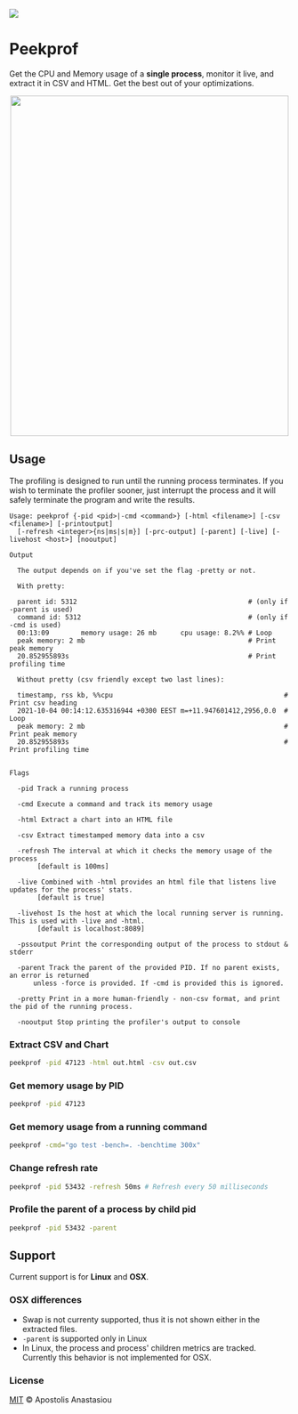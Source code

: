 <a href="https://aur.archlinux.org/packages/peekprof" target="_blank"><img src="https://img.shields.io/aur/version/peekprof?style=flat-square"/></a>

# Peekprof

Get the CPU and Memory usage of a **single process**, monitor it live, and extract it in CSV and HTML. Get the best out of your optimizations.

<p align="center">
  <img width="500" height="612" src="https://user-images.githubusercontent.com/9019120/134412870-d1713c72-a64f-419a-85c2-1fc67f5471a8.gif">
</p>

## Usage

The profiling is designed to run until the running process terminates. If you wish to terminate the profiler sooner, just interrupt the process and it will safely terminate the program and write the results.

```nosyntax
Usage: peekprof {-pid <pid>|-cmd <command>} [-html <filename>] [-csv <filename>] [-printoutput]
  [-refresh <integer>{ns|ms|s|m}] [-prc-output] [-parent] [-live] [-livehost <host>] [nooutput]

Output

  The output depends on if you've set the flag -pretty or not.

  With pretty:

  parent id: 5312                                           # (only if -parent is used)
  command id: 5312                                          # (only if -cmd is used)
  00:13:09        memory usage: 26 mb      cpu usage: 8.2%% # Loop
  peak memory: 2 mb                                         # Print peak memory
  20.852955893s                                             # Print profiling time

  Without pretty (csv friendly except two last lines):

  timestamp, rss kb, %%cpu                                           # Print csv heading
  2021-10-04 00:14:12.635316944 +0300 EEST m=+11.947601412,2956,0.0  # Loop
  peak memory: 2 mb                                                  # Print peak memory
  20.852955893s                                                      # Print profiling time


Flags

  -pid Track a running process

  -cmd Execute a command and track its memory usage

  -html Extract a chart into an HTML file

  -csv Extract timestamped memory data into a csv

  -refresh The interval at which it checks the memory usage of the process
       [default is 100ms]
  
  -live Combined with -html provides an html file that listens live updates for the process' stats.
       [default is true]

  -livehost Is the host at which the local running server is running. This is used with -live and -html.
       [default is localhost:8089]

  -pssoutput Print the corresponding output of the process to stdout & stderr
  
  -parent Track the parent of the provided PID. If no parent exists, an error is returned
      unless -force is provided. If -cmd is provided this is ignored.

  -pretty Print in a more human-friendly - non-csv format, and print the pid of the running process.

  -nooutput Stop printing the profiler's output to console
```

### Extract CSV and Chart

```sh
peekprof -pid 47123 -html out.html -csv out.csv
```

### Get memory usage by PID

```sh
peekprof -pid 47123
```

### Get memory usage from a running command

```sh
peekprof -cmd="go test -bench=. -benchtime 300x"
```

### Change refresh rate

```sh
peekprof -pid 53432 -refresh 50ms # Refresh every 50 milliseconds
```

### Profile the parent of a process by child pid

```sh
peekprof -pid 53432 -parent
```

## Support

Current support is for **Linux** and **OSX**.

### OSX differences

- Swap is not currenty supported, thus it is not shown either in the extracted files.
- `-parent` is supported only in Linux
- In Linux, the process and process' children metrics are tracked. Currently this behavior is not implemented for OSX.

### License

[MIT](https://github.com/exapsy/peekprof/blob/master/LICENSE) © Apostolis Anastasiou
